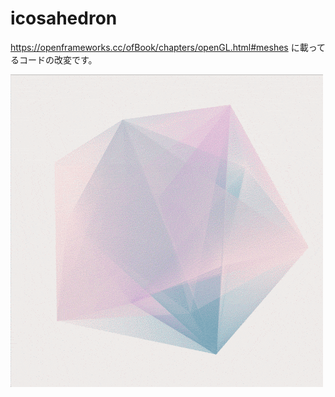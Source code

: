 # icosahedron
https://openframeworks.cc/ofBook/chapters/openGL.html#meshes に載ってるコードの改変です。  
  
![](https://github.com/yuyurigi/icosahedron/blob/master/2__%2016.50.08.gif)
